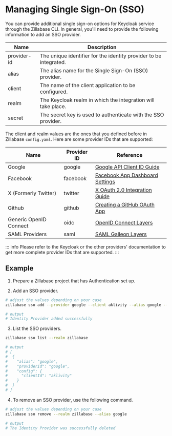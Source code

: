 # Managing Single Sign-On (SSO)

You can provide additional single sign-on options for Keycloak service through the Zillabase CLI. In general, you'll need to provide the following information to add an SSO provider.

| **Name**    | **Description**                                                   |
| ----------- | ----------------------------------------------------------------- |
| provider-id | The unique identifier for the identity provider to be integrated. |
| alias       | The alias name for the Single Sign-On (SSO) provider.             |
| client      | The name of the client application to be configured.              |
| realm       | The Keycloak realm in which the integration will take place.      |
| secret      | The secret key is used to authenticate with the SSO provider.     |

The client and realm values are the ones that you defined before in Zillabase `config.yaml`. Here are some provider IDs that are supported:

| **Name**               | **Provider ID** | **Reference**                                                                                                                  |
| ---------------------- | --------------- | ------------------------------------------------------------------------------------------------------------------------------ |
| Google                 | google          | [Google API Client ID Guide](https://developers.google.com/identity/gsi/web/guides/get-google-api-clientid)                    |
| Facebook               | facebook        | [Facebook App Dashboard Settings](https://developers.facebook.com/docs/development/create-an-app/app-dashboard/basic-settings) |
| X (Formerly Twitter)   | twitter         | [X OAuth 2.0 Integration Guide](https://developer.x.com/en/docs/authentication/oauth-2-0)                                      |
| Github                 | github          | [Creating a GitHub OAuth App](https://docs.github.com/en/apps/oauth-apps/building-oauth-apps/creating-an-oauth-app)            |
| Generic OpenID Connect | oidc            | [OpenID Connect Layers](https://www.keycloak.org/securing-apps/oidc-layers)                                                    |
| SAML Providers         | saml            | [SAML Galleon Layers](https://www.keycloak.org/securing-apps/saml-galleon-layers)                                              |

::: info
Please refer to the Keycloak or the other providers' documentation to get more complete provider IDs that are supported.
:::

## Example

1. Prepare a Zillabase project that has Authentication set up.

2. Add an SSO provider.

```sh
# adjust the values depending on your case
zillabase sso add --provider google --client aklivity --alias google --realm zillabase --secret secret

# output
# Identity Provider added successfully
```

3. List the SSO providers.

```sh
zillabase sso list --realm zillabase

# output
# [
#  {
#    "alias": "google",
#    "providerId": "google",
#    "config": {
#      "clientId": "aklivity"
#    }
#  }
# ]

```

4. To remove an SSO provider, use the following command.

```sh
# adjust the values depending on your case
zillabase sso remove --realm zillabase --alias google

# output
# The Identity Provider was successfully deleted
```
